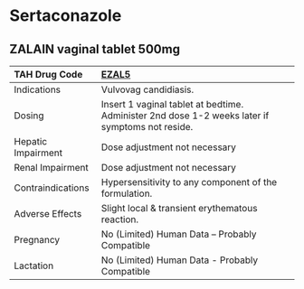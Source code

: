 # Sertaconazole

## ZALAIN vaginal tablet 500mg

| TAH Drug Code      | [**EZAL5**](https://www.tahsda.org.tw/drugs/hissearch.php?drug_code=EZAL5)                      |
|:-------------------|:------------------------------------------------------------------------------------------------|
| Indications        | Vulvovag candidiasis.                                                                           |
| Dosing             | Insert 1 vaginal tablet at bedtime. Administer 2nd dose 1-2 weeks later if symptoms not reside. |
| Hepatic Impairment | Dose adjustment not necessary                                                                   |
| Renal Impairment   | Dose adjustment not necessary                                                                   |
| Contraindications  | Hypersensitivity to any component of the formulation.                                           |
| Adverse Effects    | Slight local & transient erythematous reaction.                                                 |
| Pregnancy          | No (Limited) Human Data – Probably Compatible                                                   |
| Lactation          | No (Limited) Human Data - Probably Compatible                                                   |

